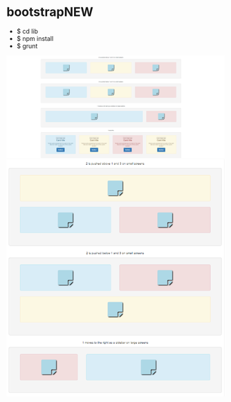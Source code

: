 # bootstrapNEW

* $ cd lib
* $ npm install
* $ grunt


![Full Screen](images/FullScreen.png)
![Small Screen](images/SmallScreen.png)
